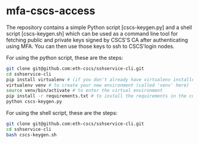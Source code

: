 # mfa-cscs-access


The repository contains a simple Python script [cscs-keygen.py] and a shell script [cscs-keygen.sh] which can be used as a command line tool for fetching public and private keys signed by CSCS'S CA after authenticating using MFA. You can then use those keys to ssh to CSCS'login nodes.

For using the python script, these are the steps:

```sh
git clone git@github.com:eth-cscs/sshservice-cli.git
cd sshservice-cli
pip install virtualenv # (if you don't already have virtualenv installed)
virtualenv venv # to create your new environment (called 'venv' here)
source venv/bin/activate # to enter the virtual environment
pip install -r requirements.txt # to install the requirements in the current environment
python cscs-keygen.py
```

For using the shell script, these are the steps:
```bash
git clone git@github.com:eth-cscs/sshservice-cli.git
cd sshservice-cli
bash cscs-keygen.sh
```
